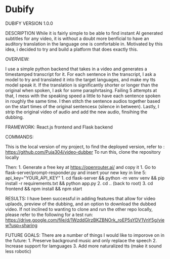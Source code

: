 # Dubify
DUBIFY VERSION 1.0.0 

DESCRIPTION
While it is fairly simple to be able to find instant AI generated subtitles for any video, it is without a doubt more benficial to have an auditory translation in the language one is comfortable in. Motivated by this idea, i decided to try and build a platform that does exactly this. 

OVERVIEW:

I use a simple python backend that takes in a video and generates a timestamped transcript for it. For each sentence in the transcript, I ask a model to try and translated it into the target languages, and make my tts model speak it. If the translation is significantly shorter or longer than the original when spoken, I ask for some paraphrtasing. Failing 5 attempts at that, I mess with the speaking speed a little to have each sentence spoken in roughly the same time. I then stitch the sentence audios together based on the start times of the original sentencesx (silence in between). Lastly, I strip the original video of audio and add the new audio, finsihing the dubbing.

FRAMEWORK:
React.js frontend and Flask backend 

COMMANDS:
    
  This is the local version of my project, to find the deployed version, refer to : https://github.com/Puja304/video-dubber
  To run this, clone the repository locally

  Then:
    1. Generate a free key at https://openrouter.ai/ and copy it
    1. Go to flask-server/prompt-responder.py and insert your new key in line 5: api_key="YOUR_API_KEY"
    1. cd flask-server && python -m venv venv && pip install -r requirements.txt && python app.py
    2. cd .. (back to root)
    3. cd frontend && npm install && npm start

RESULTS:
I have been successful in adding features that allow for video uplaods, preview of the dubbing, and an option to download the dubbed video. If not inclined to wanting to clone and run the 
other repo locally, please refer to the following for a test run: https://drive.google.com/file/d/1WzddGlrzBKZBNOrk_roEP5sYDV1VnY5g/view?usp=sharing

FUTURE GOALS:
There are a number of things I would like to imporove on in the future:
    1. Preserve background music and only replace the speech
    2. Increase support for lamguages
    3. Add more naturalized tts (make it sound less robotic)


